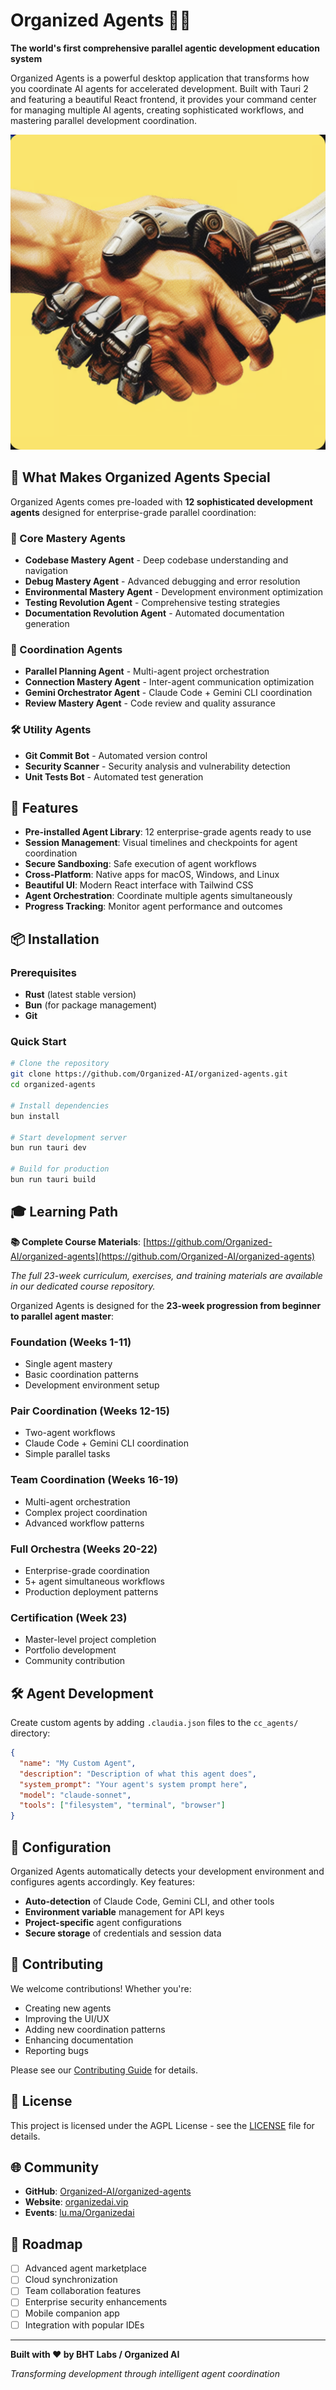 # Organized Agents 🤝🤖

**The world's first comprehensive parallel agentic development education system**

Organized Agents is a powerful desktop application that transforms how you coordinate AI agents for accelerated development. Built with Tauri 2 and featuring a beautiful React frontend, it provides your command center for managing multiple AI agents, creating sophisticated workflows, and mastering parallel development coordination.

![Organized Agents Logo](src-tauri/icons/icon.png)

## 🌟 What Makes Organized Agents Special

Organized Agents comes pre-loaded with **12 sophisticated development agents** designed for enterprise-grade parallel coordination:

### 🎯 Core Mastery Agents
- **Codebase Mastery Agent** - Deep codebase understanding and navigation
- **Debug Mastery Agent** - Advanced debugging and error resolution
- **Environmental Mastery Agent** - Development environment optimization
- **Testing Revolution Agent** - Comprehensive testing strategies
- **Documentation Revolution Agent** - Automated documentation generation

### 🤝 Coordination Agents  
- **Parallel Planning Agent** - Multi-agent project orchestration
- **Connection Mastery Agent** - Inter-agent communication optimization
- **Gemini Orchestrator Agent** - Claude Code + Gemini CLI coordination
- **Review Mastery Agent** - Code review and quality assurance

### 🛠️ Utility Agents
- **Git Commit Bot** - Automated version control
- **Security Scanner** - Security analysis and vulnerability detection  
- **Unit Tests Bot** - Automated test generation

## 🚀 Features

- **Pre-installed Agent Library**: 12 enterprise-grade agents ready to use
- **Session Management**: Visual timelines and checkpoints for agent coordination
- **Secure Sandboxing**: Safe execution of agent workflows
- **Cross-Platform**: Native apps for macOS, Windows, and Linux
- **Beautiful UI**: Modern React interface with Tailwind CSS
- **Agent Orchestration**: Coordinate multiple agents simultaneously
- **Progress Tracking**: Monitor agent performance and outcomes

## 📦 Installation

### Prerequisites

- **Rust** (latest stable version)
- **Bun** (for package management)
- **Git** 

### Quick Start

```bash
# Clone the repository
git clone https://github.com/Organized-AI/organized-agents.git
cd organized-agents

# Install dependencies
bun install

# Start development server
bun run tauri dev

# Build for production
bun run tauri build
```

## 🎓 Learning Path

**📚 Complete Course Materials**: [https://github.com/Organized-AI/organized-agents](https://github.com/Organized-AI/organized-agents)

*The full 23-week curriculum, exercises, and training materials are available in our dedicated course repository.*

Organized Agents is designed for the **23-week progression from beginner to parallel agent master**:

### Foundation (Weeks 1-11)
- Single agent mastery
- Basic coordination patterns
- Development environment setup

### Pair Coordination (Weeks 12-15)  
- Two-agent workflows
- Claude Code + Gemini CLI coordination
- Simple parallel tasks

### Team Coordination (Weeks 16-19)
- Multi-agent orchestration
- Complex project coordination
- Advanced workflow patterns

### Full Orchestra (Weeks 20-22)
- Enterprise-grade coordination
- 5+ agent simultaneous workflows
- Production deployment patterns

### Certification (Week 23)
- Master-level project completion
- Portfolio development
- Community contribution

## 🛠️ Agent Development

Create custom agents by adding `.claudia.json` files to the `cc_agents/` directory:

```json
{
  "name": "My Custom Agent",
  "description": "Description of what this agent does",
  "system_prompt": "Your agent's system prompt here",
  "model": "claude-sonnet",
  "tools": ["filesystem", "terminal", "browser"]
}
```

## 🔧 Configuration

Organized Agents automatically detects your development environment and configures agents accordingly. Key features:

- **Auto-detection** of Claude Code, Gemini CLI, and other tools
- **Environment variable** management for API keys
- **Project-specific** agent configurations
- **Secure storage** of credentials and session data

## 🤝 Contributing

We welcome contributions! Whether you're:
- Creating new agents
- Improving the UI/UX  
- Adding new coordination patterns
- Enhancing documentation
- Reporting bugs

Please see our [Contributing Guide](CONTRIBUTING.md) for details.

## 📄 License

This project is licensed under the AGPL License - see the [LICENSE](LICENSE) file for details.

## 🌐 Community

- **GitHub**: [Organized-AI/organized-agents](https://github.com/Organized-AI/organized-agents)
- **Website**: [organizedai.vip](https://organizedai.vip)
- **Events**: [lu.ma/Organizedai](https://lu.ma/Organizedai)

## 🎯 Roadmap

- [ ] Advanced agent marketplace
- [ ] Cloud synchronization
- [ ] Team collaboration features
- [ ] Enterprise security enhancements
- [ ] Mobile companion app
- [ ] Integration with popular IDEs

---

**Built with ❤️ by BHT Labs / Organized AI**

*Transforming development through intelligent agent coordination*
